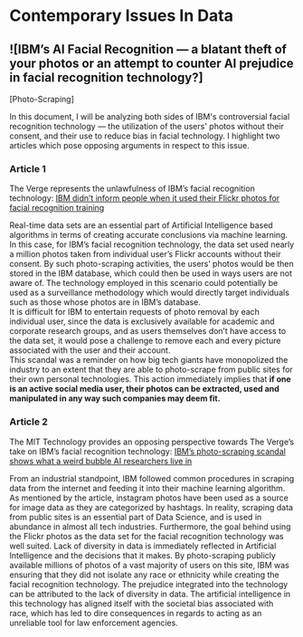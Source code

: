 <!-- # Concrete-Beam-Design
This software is a civil engineering project which designs a rectangular reinforced concrete beam through user specifications and following a set of equations. 
 -->
# Contemporary Issues In Data

## ![IBM’s AI Facial Recognition — a blatant theft of your photos or an attempt to counter AI prejudice in facial recognition technology?]
[Photo-Scraping]

In this document, I will be analyzing both sides of IBM's controversial facial recognition technology — the utilization of the users' photos without their consent, and their use to reduce bias in facial technology. I highlight two articles which pose opposing arguments in respect to this issue.

### Article 1
The Verge represents the unlawfulness of IBM’s facial recognition technology: [IBM didn’t inform people when it used their Flickr photos for facial recognition training](https://www.theverge.com/2019/3/12/18262646/ibm-didnt-inform-people-when-it-used-their-flickr-photos-for-facial-recognition-training)

Real-time data sets are an essential part of Artificial Intelligence based algorithms in terms of creating accurate conclusions via machine learning. In this case, for IBM’s facial recognition technology, the data set used nearly a million photos taken from individual user’s Flickr accounts without their consent. 
By such photo-scraping activities, the users’ photos would be then stored in the IBM database, which could then be used in ways users are not aware of. The technology employed in this scenario could potentially be used as a surveillance methodology which would directly target individuals such as those whose photos are in IBM’s database.  
It is difficult for IBM to entertain requests of photo removal by each individual user, since the data is exclusively available for academic and corporate research groups, and as users themselves don’t have access to the data set, it would pose a challenge to remove each and every picture associated with the user and their account.  
This scandal was a reminder on how big tech giants have monopolized the industry to an extent that they are able to photo-scrape from public sites for their own personal technologies. This action immediately implies that **if one is an active social media user, their photos can be extracted, used and manipulated in any way such companies may deem fit.** 

### Article 2
The MIT Technology provides an opposing perspective towards The Verge’s take on IBM’s facial recognition technology:  [IBM’s photo-scraping scandal shows what a weird bubble AI researchers live in](https://www.technologyreview.com/2019/03/15/136593/ibms-photo-scraping-scandal-shows-what-a-weird-bubble-ai-researchers-live-in/) 

From an industrial standpoint, IBM followed common procedures in scraping data from the internet and feeding it into their machine learning algorithm. As mentioned by the article, instagram photos have been used as a source for image data as they are categorized by hashtags. In reality, scraping data from public sites is an essential part of Data Science, and is used in abundance in almost all tech industries. 
 Furthermore, the goal behind using the Flickr photos as the data set for the facial recognition technology was well suited. Lack of diversity in data is immediately reflected in Artificial Intelligence and the decisions that it makes. By photo-scraping publicly available millions of photos of a vast majority of users on this site, IBM was ensuring that they did not isolate any race or ethnicity while creating the facial recognition technology. 
 The prejudice integrated into the technology can be attributed to the lack of diversity in data. The artificial intelligence in this technology has aligned itself with the societal bias associated with race, which has led to dire consequences in regards to acting as an unreliable tool for law enforcement agencies. 
 
 [Photo-Sraping]: https://images.app.goo.gl/87Z4raBk3jGYXf1j6
